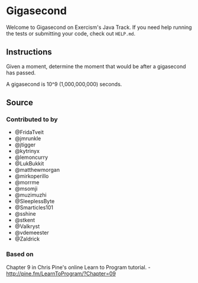 # Gigasecond

Welcome to Gigasecond on Exercism's Java Track.
If you need help running the tests or submitting your code, check out `HELP.md`.

## Instructions

Given a moment, determine the moment that would be after a gigasecond
has passed.

A gigasecond is 10^9 (1,000,000,000) seconds.

## Source

### Contributed to by

- @FridaTveit
- @jmrunkle
- @jtigger
- @kytrinyx
- @lemoncurry
- @LukBukkit
- @matthewmorgan
- @mirkoperillo
- @morrme
- @msomji
- @muzimuzhi
- @SleeplessByte
- @Smarticles101
- @sshine
- @stkent
- @Valkryst
- @vdemeester
- @Zaldrick

### Based on

Chapter 9 in Chris Pine's online Learn to Program tutorial. - http://pine.fm/LearnToProgram/?Chapter=09